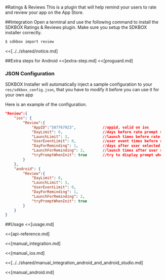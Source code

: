 <!--
Include Base: /Users/jtsm/Chukong-Inc/pr/en/src/review/v3-cpp
-->

#Ratings & Reviews
This is a plugin that will help remind your users to rate and review your app on the App Store.

##Integration
Open a terminal and use the following command to install the SDKBOX Ratings & Reviews plugin. Make sure you setup the SDKBOX installer correctly.
```bash
$ sdkbox import review
```

<<[../../shared/notice.md]

##Extra steps for Android
<<[extra-step.md]
<<[proguard.md]

<!--## Configuration
<<[../../shared/sdkbox_cloud.md]
<<[../../shared/remote_application_config.md]-->

### JSON Configuration
SDKBOX Installer will automatically inject a sample configuration to your `res/sdkbox_config.json`, that you have to modify it before you can use it for your own app

Here is an example of the configuration.
```json
"Review":{
    "ios": {
        "Review":{
            "AppID":"587767923",            //appid, valid on ios
            "DayLimit": 0,                  //days before rate prompt show
            "LaunchLimit": 3,               //launch times before rate prompt show
            "UserEventLimit": 0,            //user event times before rate prompt show, user event increase by invoke userDidSignificantEvent
            "DayForReminding": 1,           //days after user selected reminding later button
            "LaunchForReminding": 2,        //launch times after user selected reminding later button
            "tryPromptWhenInit": true       //try to display prompt when plugin initialization
        }
    },
    "android": {
        "Review":{
            "DayLimit": 0,
            "LaunchLimit": 3,
            "UserEventLimit": 0,
            "DayForReminding": 1,
            "LaunchForReminding": 2,
            "tryPromptWhenInit": true
        }
    }
}
```

<!--<<[sdkbox-config-encrypt.md]-->

##Usage
<<[usage.md]

<<[api-reference.md]

<<[manual_integration.md]

<<[manual_ios.md]

<<[../../shared/manual_integration_android_and_android_studio.md]

<<[manual_android.md]
